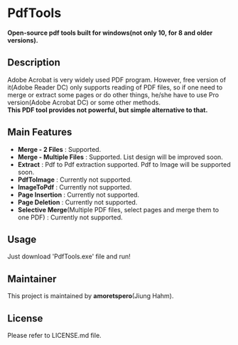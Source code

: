 # PdfTools  
  
**Open-source pdf tools built for windows(not only 10, for 8 and older versions).**  
  
## Description  
  
Adobe Acrobat is very widely used PDF program. However, free version of it(Adobe Reader DC) only supports reading of PDF files,
so if one need to merge or extract some pages or do other things, he/she have to use Pro version(Adobe Acrobat DC) or some other methods.  
**This PDF tool provides not powerful, but simple alternative to that.**  
  
## Main Features  
  
- **Merge - 2 Files** : Supported.  
- **Merge - Multiple Files** : Supported. List design will be improved soon.  
- **Extract** : Pdf to Pdf extraction supported. Pdf to Image will be supported soon.  
- **PdfToImage** : Currently not supported.  
- **ImageToPdf** : Currently not supported.  
- **Page Insertion** : Currently not supported.  
- **Page Deletion** : Currently not supported.  
- **Selective Merge**(Multiple PDF files, select pages and merge them to one PDF) : Currently not supported.  
  
## Usage  
Just download 'PdfTools.exe' file and run!
  
## Maintainer  
  
This project is maintained by **amoretspero**(Jiung Hahm).  
  
## License  
  
Please refer to LICENSE.md file.
